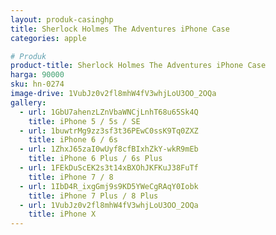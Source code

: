 ```yaml
---
layout: produk-casinghp
title: Sherlock Holmes The Adventures iPhone Case
categories: apple

# Produk
product-title: Sherlock Holmes The Adventures iPhone Case
harga: 90000
sku: hn-0274
image-drive: 1VubJz0v2fl8mhW4fV3whjLoU3OO_2OQa
gallery:
  - url: 1GbU7ahenzLZnVbaWNCjLnhT68u65Sk4Q
    title: iPhone 5 / 5s / SE
  - url: 1buwtrMg9zz3sf3t36PEwC0ssK9Tq0ZXZ
    title: iPhone 6 / 6s
  - url: 1ZhxJ65zaI0wUyf8cfBIxhZkY-wkR9mEb
    title: iPhone 6 Plus / 6s Plus
  - url: 1FEkDuScEK2s3t14xBXOhJKFKuJ38FuTf
    title: iPhone 7 / 8
  - url: 1IbD4R_ixgGmj9s9KD5YWeCgRAqY0Iobk
    title: iPhone 7 Plus / 8 Plus
  - url: 1VubJz0v2fl8mhW4fV3whjLoU3OO_2OQa
    title: iPhone X
---
```

